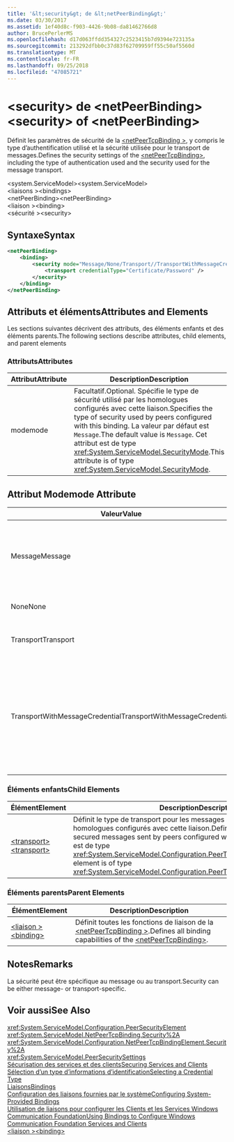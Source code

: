 ```yaml
---
title: '&lt;security&gt; de &lt;netPeerBinding&gt;'
ms.date: 03/30/2017
ms.assetid: 1ef40d8c-f903-4426-9b08-da81462766d8
author: BrucePerlerMS
ms.openlocfilehash: d17d063ffdd354327c2523415b7d9394e723135a
ms.sourcegitcommit: 213292dfbb0c37d83f62709959ff55c50af5560d
ms.translationtype: MT
ms.contentlocale: fr-FR
ms.lasthandoff: 09/25/2018
ms.locfileid: "47085721"
---
```

# <a name="ltsecuritygt-of-ltnetpeerbindinggt"></a><span data-ttu-id="568d4-102">&lt;security&gt; de &lt;netPeerBinding&gt;</span><span class="sxs-lookup"><span data-stu-id="568d4-102">&lt;security&gt; of &lt;netPeerBinding&gt;</span></span>
<span data-ttu-id="568d4-103">Définit les paramètres de sécurité de la [ \<netPeerTcpBinding >](../../../../../docs/framework/configure-apps/file-schema/wcf/netpeertcpbinding.md), y compris le type d’authentification utilisé et la sécurité utilisée pour le transport de messages.</span><span class="sxs-lookup"><span data-stu-id="568d4-103">Defines the security settings of the [\<netPeerTcpBinding>](../../../../../docs/framework/configure-apps/file-schema/wcf/netpeertcpbinding.md), including the type of authentication used and the security used for the message transport.</span></span>  
  
 <span data-ttu-id="568d4-104">\<system.ServiceModel></span><span class="sxs-lookup"><span data-stu-id="568d4-104">\<system.ServiceModel></span></span>  
<span data-ttu-id="568d4-105">\<liaisons ></span><span class="sxs-lookup"><span data-stu-id="568d4-105">\<bindings></span></span>  
<span data-ttu-id="568d4-106">\<netPeerBinding></span><span class="sxs-lookup"><span data-stu-id="568d4-106">\<netPeerBinding></span></span>  
<span data-ttu-id="568d4-107">\<liaison ></span><span class="sxs-lookup"><span data-stu-id="568d4-107">\<binding></span></span>  
<span data-ttu-id="568d4-108">\<sécurité ></span><span class="sxs-lookup"><span data-stu-id="568d4-108">\<security></span></span>  
  
## <a name="syntax"></a><span data-ttu-id="568d4-109">Syntaxe</span><span class="sxs-lookup"><span data-stu-id="568d4-109">Syntax</span></span>  
  
```xml  
<netPeerBinding>  
    <binding>  
        <security mode="Message/None/Transport//TransportWithMessageCredential">  
            <transport credentialType="Certificate/Password" />  
        </security>  
    </binding>  
</netPeerBinding>  
```  
  
## <a name="attributes-and-elements"></a><span data-ttu-id="568d4-110">Attributs et éléments</span><span class="sxs-lookup"><span data-stu-id="568d4-110">Attributes and Elements</span></span>  
 <span data-ttu-id="568d4-111">Les sections suivantes décrivent des attributs, des éléments enfants et des éléments parents.</span><span class="sxs-lookup"><span data-stu-id="568d4-111">The following sections describe attributes, child elements, and parent elements</span></span>  
  
### <a name="attributes"></a><span data-ttu-id="568d4-112">Attributs</span><span class="sxs-lookup"><span data-stu-id="568d4-112">Attributes</span></span>  
  
|<span data-ttu-id="568d4-113">Attribut</span><span class="sxs-lookup"><span data-stu-id="568d4-113">Attribute</span></span>|<span data-ttu-id="568d4-114">Description</span><span class="sxs-lookup"><span data-stu-id="568d4-114">Description</span></span>|  
|---------------|-----------------|  
|<span data-ttu-id="568d4-115">mode</span><span class="sxs-lookup"><span data-stu-id="568d4-115">mode</span></span>|<span data-ttu-id="568d4-116">Facultatif.</span><span class="sxs-lookup"><span data-stu-id="568d4-116">Optional.</span></span> <span data-ttu-id="568d4-117">Spécifie le type de sécurité utilisé par les homologues configurés avec cette liaison.</span><span class="sxs-lookup"><span data-stu-id="568d4-117">Specifies the type of security used by peers configured with this binding.</span></span> <span data-ttu-id="568d4-118">La valeur par défaut est `Message`.</span><span class="sxs-lookup"><span data-stu-id="568d4-118">The default value is `Message`.</span></span> <span data-ttu-id="568d4-119">Cet attribut est de type <xref:System.ServiceModel.SecurityMode>.</span><span class="sxs-lookup"><span data-stu-id="568d4-119">This attribute is of type <xref:System.ServiceModel.SecurityMode>.</span></span>|  
  
## <a name="mode-attribute"></a><span data-ttu-id="568d4-120">Attribut Mode</span><span class="sxs-lookup"><span data-stu-id="568d4-120">mode Attribute</span></span>  
  
|<span data-ttu-id="568d4-121">Valeur</span><span class="sxs-lookup"><span data-stu-id="568d4-121">Value</span></span>|<span data-ttu-id="568d4-122">Description</span><span class="sxs-lookup"><span data-stu-id="568d4-122">Description</span></span>|  
|-----------|-----------------|  
|<span data-ttu-id="568d4-123">Message</span><span class="sxs-lookup"><span data-stu-id="568d4-123">Message</span></span>|<span data-ttu-id="568d4-124">La sécurité SOAP assure l'authentification, l'intégrité et la confidentialité.</span><span class="sxs-lookup"><span data-stu-id="568d4-124">SOAP security provides authentication, integrity and confidentiality.</span></span>|  
|<span data-ttu-id="568d4-125">None</span><span class="sxs-lookup"><span data-stu-id="568d4-125">None</span></span>|<span data-ttu-id="568d4-126">La sécurité est désactivée.</span><span class="sxs-lookup"><span data-stu-id="568d4-126">Security is disabled.</span></span>|  
|<span data-ttu-id="568d4-127">Transport</span><span class="sxs-lookup"><span data-stu-id="568d4-127">Transport</span></span>|<span data-ttu-id="568d4-128">La sécurité est fournie à l'aide de HTTPS.</span><span class="sxs-lookup"><span data-stu-id="568d4-128">Security is provided using HTTPS.</span></span>|  
|<span data-ttu-id="568d4-129">TransportWithMessageCredential</span><span class="sxs-lookup"><span data-stu-id="568d4-129">TransportWithMessageCredential</span></span>|<span data-ttu-id="568d4-130">Le protocole HTTPS assure l'authentification et la confidentialité.</span><span class="sxs-lookup"><span data-stu-id="568d4-130">HTTPS provides authentication and confidentiality.</span></span> <span data-ttu-id="568d4-131">Les messages SOAP fournissent des types d'informations d'identification enrichies.</span><span class="sxs-lookup"><span data-stu-id="568d4-131">SOAP messages provide rich credential types.</span></span>|  
  
### <a name="child-elements"></a><span data-ttu-id="568d4-132">Éléments enfants</span><span class="sxs-lookup"><span data-stu-id="568d4-132">Child Elements</span></span>  
  
|<span data-ttu-id="568d4-133">Élément</span><span class="sxs-lookup"><span data-stu-id="568d4-133">Element</span></span>|<span data-ttu-id="568d4-134">Description</span><span class="sxs-lookup"><span data-stu-id="568d4-134">Description</span></span>|  
|-------------|-----------------|  
|[<span data-ttu-id="568d4-135">\<transport></span><span class="sxs-lookup"><span data-stu-id="568d4-135">\<transport></span></span>](../../../../../docs/framework/configure-apps/file-schema/wcf/transport-of-netpeertcpbinding.md)|<span data-ttu-id="568d4-136">Définit le type de transport pour les messages sécurisés envoyés par des homologues configurés avec cette liaison.</span><span class="sxs-lookup"><span data-stu-id="568d4-136">Defines the transport type for secured messages sent by peers configured with this binding.</span></span> <span data-ttu-id="568d4-137">Cet élément est de type <xref:System.ServiceModel.Configuration.PeerTransportSecurityElement>.</span><span class="sxs-lookup"><span data-stu-id="568d4-137">This element is of type <xref:System.ServiceModel.Configuration.PeerTransportSecurityElement>.</span></span>|  
  
### <a name="parent-elements"></a><span data-ttu-id="568d4-138">Éléments parents</span><span class="sxs-lookup"><span data-stu-id="568d4-138">Parent Elements</span></span>  
  
|<span data-ttu-id="568d4-139">Élément</span><span class="sxs-lookup"><span data-stu-id="568d4-139">Element</span></span>|<span data-ttu-id="568d4-140">Description</span><span class="sxs-lookup"><span data-stu-id="568d4-140">Description</span></span>|  
|-------------|-----------------|  
|[<span data-ttu-id="568d4-141">\<liaison ></span><span class="sxs-lookup"><span data-stu-id="568d4-141">\<binding></span></span>](../../../../../docs/framework/misc/binding.md)|<span data-ttu-id="568d4-142">Définit toutes les fonctions de liaison de la [ \<netPeerTcpBinding >](../../../../../docs/framework/configure-apps/file-schema/wcf/netpeertcpbinding.md).</span><span class="sxs-lookup"><span data-stu-id="568d4-142">Defines all binding capabilities of the [\<netPeerTcpBinding>](../../../../../docs/framework/configure-apps/file-schema/wcf/netpeertcpbinding.md).</span></span>|  
  
## <a name="remarks"></a><span data-ttu-id="568d4-143">Notes</span><span class="sxs-lookup"><span data-stu-id="568d4-143">Remarks</span></span>  
 <span data-ttu-id="568d4-144">La sécurité peut être spécifique au message ou au transport.</span><span class="sxs-lookup"><span data-stu-id="568d4-144">Security can be either message- or transport-specific.</span></span>  
  
## <a name="see-also"></a><span data-ttu-id="568d4-145">Voir aussi</span><span class="sxs-lookup"><span data-stu-id="568d4-145">See Also</span></span>  
 <xref:System.ServiceModel.Configuration.PeerSecurityElement>  
 <xref:System.ServiceModel.NetPeerTcpBinding.Security%2A>  
 <xref:System.ServiceModel.Configuration.NetPeerTcpBindingElement.Security%2A>  
 <xref:System.ServiceModel.PeerSecuritySettings>  
 [<span data-ttu-id="568d4-146">Sécurisation des services et des clients</span><span class="sxs-lookup"><span data-stu-id="568d4-146">Securing Services and Clients</span></span>](../../../../../docs/framework/wcf/feature-details/securing-services-and-clients.md)  
 [<span data-ttu-id="568d4-147">Sélection d’un type d’informations d’identification</span><span class="sxs-lookup"><span data-stu-id="568d4-147">Selecting a Credential Type</span></span>](../../../../../docs/framework/wcf/feature-details/selecting-a-credential-type.md)  
 [<span data-ttu-id="568d4-148">Liaisons</span><span class="sxs-lookup"><span data-stu-id="568d4-148">Bindings</span></span>](../../../../../docs/framework/wcf/bindings.md)  
 [<span data-ttu-id="568d4-149">Configuration des liaisons fournies par le système</span><span class="sxs-lookup"><span data-stu-id="568d4-149">Configuring System-Provided Bindings</span></span>](../../../../../docs/framework/wcf/feature-details/configuring-system-provided-bindings.md)  
 [<span data-ttu-id="568d4-150">Utilisation de liaisons pour configurer les Clients et les Services Windows Communication Foundation</span><span class="sxs-lookup"><span data-stu-id="568d4-150">Using Bindings to Configure Windows Communication Foundation Services and Clients</span></span>](https://msdn.microsoft.com/library/bd8b277b-932f-472f-a42a-b02bb5257dfb)  
 [<span data-ttu-id="568d4-151">\<liaison ></span><span class="sxs-lookup"><span data-stu-id="568d4-151">\<binding></span></span>](../../../../../docs/framework/misc/binding.md)
